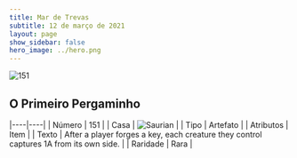 ```yaml
---
title: Mar de Trevas
subtitle: 12 de março de 2021
layout: page
show_sidebar: false
hero_image: ../hero.png
---
```


![151](https://cdn.keyforgegame.com/media/card_front/pt/496_151_XH283XQ2VPGJ_pt.png)

## O Primeiro Pergaminho

|----|----|
| Número | 151 |
| Casa | ![Saurian](https://archonarcana.com/images/thumb/9/9e/Saurian_P.png/22px-Saurian_P.png "Sauro") |
| Tipo | Artefato |
| Atributos | Item |
| Texto | After a player forges a key, each creature they control captures 1A from its own side. |
| Raridade | Rara |
